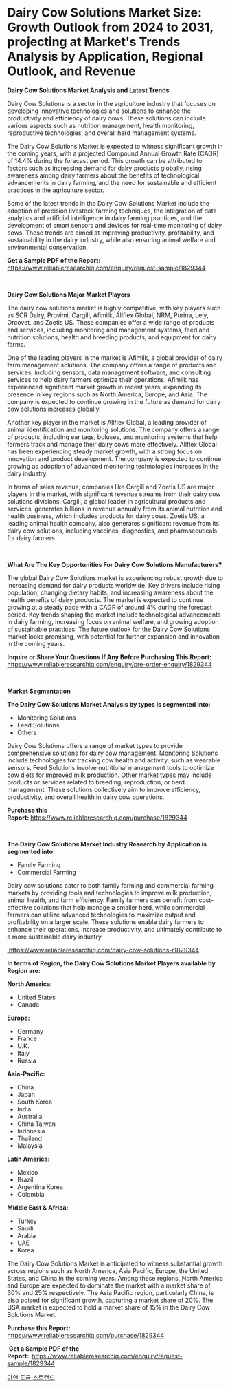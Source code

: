 <p><h1>Dairy Cow Solutions Market Size: Growth Outlook from 2024 to 2031, projecting at Market's Trends Analysis by Application, Regional Outlook, and Revenue</h1></p><p><strong>Dairy Cow Solutions Market Analysis and Latest Trends</strong></p>
<p><p>Dairy Cow Solutions is a sector in the agriculture industry that focuses on developing innovative technologies and solutions to enhance the productivity and efficiency of dairy cows. These solutions can include various aspects such as nutrition management, health monitoring, reproductive technologies, and overall herd management systems.</p><p>The Dairy Cow Solutions Market is expected to witness significant growth in the coming years, with a projected Compound Annual Growth Rate (CAGR) of 14.4% during the forecast period. This growth can be attributed to factors such as increasing demand for dairy products globally, rising awareness among dairy farmers about the benefits of technological advancements in dairy farming, and the need for sustainable and efficient practices in the agriculture sector.</p><p>Some of the latest trends in the Dairy Cow Solutions Market include the adoption of precision livestock farming techniques, the integration of data analytics and artificial intelligence in dairy farming practices, and the development of smart sensors and devices for real-time monitoring of dairy cows. These trends are aimed at improving productivity, profitability, and sustainability in the dairy industry, while also ensuring animal welfare and environmental conservation.</p></p>
<p><strong>Get a Sample PDF of the Report:&nbsp;</strong> <a href="https://www.reliableresearchiq.com/enquiry/request-sample/1829344">https://www.reliableresearchiq.com/enquiry/request-sample/1829344</a></p>
<p>&nbsp;</p>
<p><strong>Dairy Cow Solutions Major Market Players</strong></p>
<p><p>The dairy cow solutions market is highly competitive, with key players such as SCR Dairy, Provimi, Cargill, Afimilk, Allflex Global, NRM, Purina, Lely, Orcovet, and Zoetis US. These companies offer a wide range of products and services, including monitoring and management systems, feed and nutrition solutions, health and breeding products, and equipment for dairy farms.</p><p>One of the leading players in the market is Afimilk, a global provider of dairy farm management solutions. The company offers a range of products and services, including sensors, data management software, and consulting services to help dairy farmers optimize their operations. Afimilk has experienced significant market growth in recent years, expanding its presence in key regions such as North America, Europe, and Asia. The company is expected to continue growing in the future as demand for dairy cow solutions increases globally.</p><p>Another key player in the market is Allflex Global, a leading provider of animal identification and monitoring solutions. The company offers a range of products, including ear tags, boluses, and monitoring systems that help farmers track and manage their dairy cows more effectively. Allflex Global has been experiencing steady market growth, with a strong focus on innovation and product development. The company is expected to continue growing as adoption of advanced monitoring technologies increases in the dairy industry.</p><p>In terms of sales revenue, companies like Cargill and Zoetis US are major players in the market, with significant revenue streams from their dairy cow solutions divisions. Cargill, a global leader in agricultural products and services, generates billions in revenue annually from its animal nutrition and health business, which includes products for dairy cows. Zoetis US, a leading animal health company, also generates significant revenue from its dairy cow solutions, including vaccines, diagnostics, and pharmaceuticals for dairy farmers.</p></p>
<p>&nbsp;</p>
<p><strong>What Are The Key Opportunities For Dairy Cow Solutions Manufacturers?</strong></p>
<p><p>The global Dairy Cow Solutions market is experiencing robust growth due to increasing demand for dairy products worldwide. Key drivers include rising population, changing dietary habits, and increasing awareness about the health benefits of dairy products. The market is expected to continue growing at a steady pace with a CAGR of around 4% during the forecast period. Key trends shaping the market include technological advancements in dairy farming, increasing focus on animal welfare, and growing adoption of sustainable practices. The future outlook for the Dairy Cow Solutions market looks promising, with potential for further expansion and innovation in the coming years.</p></p>
<p><strong>Inquire or Share Your Questions If Any Before Purchasing This Report:</strong> <a href="https://www.reliableresearchiq.com/enquiry/pre-order-enquiry/1829344">https://www.reliableresearchiq.com/enquiry/pre-order-enquiry/1829344</a></p>
<p>&nbsp;</p>
<p><strong>Market Segmentation</strong></p>
<p><strong>The Dairy Cow Solutions Market Analysis by types is segmented into:</strong></p>
<p><ul><li>Monitoring Solutions</li><li>Feed Solutions</li><li>Others</li></ul></p>
<p><p>Dairy Cow Solutions offers a range of market types to provide comprehensive solutions for dairy cow management. Monitoring Solutions include technologies for tracking cow health and activity, such as wearable sensors. Feed Solutions involve nutritional management tools to optimize cow diets for improved milk production. Other market types may include products or services related to breeding, reproduction, or herd management. These solutions collectively aim to improve efficiency, productivity, and overall health in dairy cow operations.</p></p>
<p><strong>Purchase this Report:&nbsp;</strong><a href="https://www.reliableresearchiq.com/purchase/1829344">https://www.reliableresearchiq.com/purchase/1829344</a></p>
<p>&nbsp;</p>
<p><strong>The Dairy Cow Solutions Market Industry Research by Application is segmented into:</strong></p>
<p><ul><li>Family Farming</li><li>Commercial Farming</li></ul></p>
<p><p>Dairy cow solutions cater to both family farming and commercial farming markets by providing tools and technologies to improve milk production, animal health, and farm efficiency. Family farmers can benefit from cost-effective solutions that help manage a smaller herd, while commercial farmers can utilize advanced technologies to maximize output and profitability on a larger scale. These solutions enable dairy farmers to enhance their operations, increase productivity, and ultimately contribute to a more sustainable dairy industry.</p></p>
<p><a href="https://www.reliableresearchiq.com/dairy-cow-solutions-r1829344">&nbsp;https://www.reliableresearchiq.com/dairy-cow-solutions-r1829344</a></p>
<p><strong>In terms of Region, the Dairy Cow Solutions Market Players available by Region are:</strong></p>
<p>
    <p> <strong> North America: </strong>
        <ul>
            <li>United States</li>
            <li>Canada</li>
        </ul>
        </p> 
    <p> <strong> Europe: </strong>
        <ul>
            <li>Germany</li>
            <li>France</li>
            <li>U.K.</li>
            <li>Italy</li>
            <li>Russia</li>
        </ul>
        </p> 
    <p> <strong> Asia-Pacific: </strong>
        <ul>
            <li>China</li>
            <li>Japan</li>
            <li>South Korea</li>
            <li>India</li>
            <li>Australia</li>
            <li>China Taiwan</li>
            <li>Indonesia</li>
            <li>Thailand</li>
            <li>Malaysia</li>
        </ul>
        </p> 
    <p> <strong> Latin America: </strong>
        <ul>
            <li>Mexico</li>
            <li>Brazil</li>
            <li>Argentina Korea</li>
            <li>Colombia</li>
        </ul>
        </p> 
    <p> <strong> Middle East & Africa: </strong>
        <ul>
            <li>Turkey</li>
            <li>Saudi</li>
            <li>Arabia</li>
            <li>UAE</li>
            <li>Korea</li>
        </ul>
    </p>
    </p>
<p><p>The Dairy Cow Solutions Market is anticipated to witness substantial growth across regions such as North America, Asia Pacific, Europe, the United States, and China in the coming years. Among these regions, North America and Europe are expected to dominate the market with a market share of 30% and 25% respectively. The Asia Pacific region, particularly China, is also poised for significant growth, capturing a market share of 20%. The USA market is expected to hold a market share of 15% in the Dairy Cow Solutions Market.</p></p>
<p><strong>Purchase this Report: </strong><a href="https://www.reliableresearchiq.com/purchase/1829344">https://www.reliableresearchiq.com/purchase/1829344</a></p>
<p>&nbsp;<strong>Get a Sample PDF of the Report:&nbsp;&nbsp;</strong><a href="https://www.reliableresearchiq.com/enquiry/request-sample/1829344">https://www.reliableresearchiq.com/enquiry/request-sample/1829344</a></p>
<p><strong></strong></p>
<p><p><a href="https://github.com/nigaleamar09/Market-Research-Report-List-1/blob/main/73252443383.md">아연 도금 스트랜드</a></p></p>
